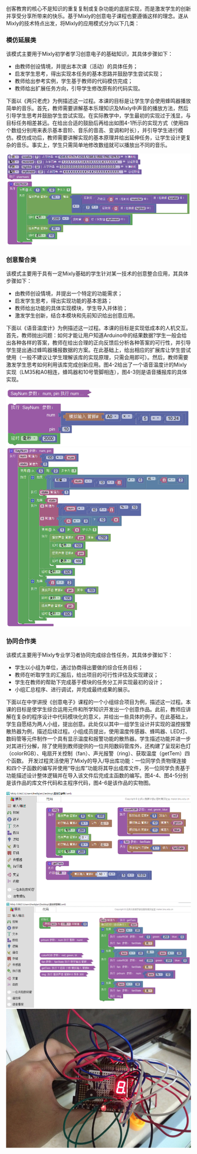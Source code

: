 创客教育的核心不是知识的重复复制或复杂功能的底层实现，而是激发学生的创新并享受分享所带来的快乐。基于Mixly的创意电子课程也要遵循这样的理念。遂从Mixly的技术特点出发，将Mixly的应用模式分为以下几类：
### 模仿延展类
该模式主要用于Mixly初学者学习创意电子的基础知识，其具体步骤如下：
* 由教师创设情境，并提出本次课（活动）的具体任务；
* 启发学生思考，得出实现本任务的基本思路并鼓励学生尝试实现；
* 教师给出参考实例，学生基于教师的代码模仿完成；
* 教师给出扩展任务方向，引导学生修改原有的代码实现。

下面以《两只老虎》为例描述这一过程。本课的目标是让学生学会使用蜂鸣器播放简单的音乐。首先，教师需要讲解基本乐理知识及Mixly中声音的播放方法，然后引导学生思考并鼓励学生尝试实现。在实际教学中，学生最初的实现过于浅显，与目标任务相差甚远。在给出合适的鼓励后再给出如图4-1所示的实现方式（使用四个数组分别用来表示基本音阶、音乐的音高、变调和时长），并引导学生进行模仿。模仿成功后，教师需要讲解实现的基本原理并给出延伸任务，让学生设计更复杂的音乐。事实上，学生只需简单地修改数组就可以播放出不同的音乐。

![](images/24/%E7%A4%BA%E8%8C%83%E6%A1%88%E4%BE%8B1.png)

### 创意整合类
该模式主要用于具有一定Mixly基础的学生针对某一技术的创意整合应用，其具体步骤如下：
* 由教师创设情境，并提出一个特定的功能需求；
* 启发学生思考，得出实现功能的基本思路；
* 教师给出功能的具体实现模块，学生导入并体验；
* 激发学生创新，结合本模块和先前知识给出创意应用。

下面以《语音温度计》为例描述这一过程。本课的目标是实现低成本的人机交互。首先，教师抛出问题：如何才能让用户知道Arduino中的结果数据?学生一般会给出各种各样的答案，教师在给出合理的正向反馈后分析各种答案的可行性，并引导学生提出通过蜂鸣器播报数据的方案。在此基础上，给出相应的扩展库让学生尝试使用（一般不建议让学生理解该库的实现原理，只需会用即可）。然后，教师需要激发学生思考如何利用该库完成创新应用。图4-2给出了一个语音温度计的Mixly实现（LM35和A0相连，蜂鸣器和10号管脚相连），图4-3则是语音播报库的具体实现。

![](images/24/%E7%A4%BA%E8%8C%83%E6%A1%88%E4%BE%8B2.png)
![](images/24/%E7%A4%BA%E8%8C%83%E6%A1%88%E4%BE%8B3.png)

### 协同合作类
该模式主要用于Mixly专业学习者协同完成综合性任务，其具体步骤如下：
* 学生以小组为单位，通过协商得出要做的综合任务目标；
* 教师在听取学生的汇报后，给出项目的可行性评估及实现建议；
* 学生在教师的帮助下完成基于模块的任务分工并实现最初的设计；
* 小组汇总程序、进行调试，并完成最终成果的展示。

下面以在中学讲授《创意电子》课程的一个小组综合项目为例，描述这一过程。本课的目标是使学生综合运用元件和所学知识开发出一个创意作品。此前，教师应讲解在复杂的程序设计中代码模块化的意义，并给出一些具体的例子。在此基础上，学生自愿结为两人小组，提出创意。此处仅以其中一组学生设计并实现的温控报警散热器为例，描述后续过程。小组成员提出，使用温度传感器、蜂鸣器、LED灯、数码管等元件制作一个具有显示温度和报警功能的散热器。学生描述功能并进一步对其进行分解，除了使用到教师提供的一位共阳数码管库外，还构建了呈现彩色灯（colorRGB）、电扇开关控制（fan）、声光报警（ring）、获取温度（getTem）四个函数。
开发过程灵活使用了Mixly的导入/导出库功能：一位同学负责物理连接和四个子函数的编写并使用“导出库”功能将其导出成库文件，另一位同学负责基于功能描述设计整体逻辑并在导入该文件后完成主函数的编写。图4-4、图4-5分别是该作品的库文件代码和主程序代码，图4-6是该作品的实物图。

![](images/24/%E7%A4%BA%E8%8C%83%E6%A1%88%E4%BE%8B4.png)
![](images/24/%E7%A4%BA%E8%8C%83%E6%A1%88%E4%BE%8B5.png)
![](images/24/%E7%A4%BA%E8%8C%83%E6%A1%88%E4%BE%8B5.tif)